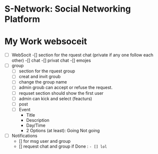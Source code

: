 # S-Network: Social Networking Platform

# My Work websoceit

- [ ] WebSocit
    -[] section for the rquest chat (private if any one follow each other)
    -[] chat
    -[] privat chat
    -[] emojes
- [ ] group
    - [ ] section for the rquest group
    - [ ] creat and invit groub
    - [ ] change the group name 
    - [ ] admin groub can  accept or refuse the request.
    - [ ] requset section should show the first user
    - [ ] admin can  kick and select (feacturs) 
    - [ ] post    
    - [ ] Event
        - Title
        - Description
        - Day/Time
        - 2 Options (at least): Going  Not going

- [ ] Notifications 
    - [] for msg user and group 
    - [] request chat and group
if Done :
`- [] lol`
